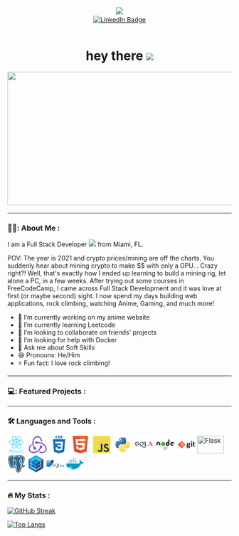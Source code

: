 

<div id="header" align="center">
  <img src="https://media0.giphy.com/media/v1.Y2lkPTc5MGI3NjExMWRyem1kdTk5NDhrYzczd3Brb2FiOHU0MTR6OG93Z2xvcHVtanJoayZlcD12MV9pbnRlcm5hbF9naWZfYnlfaWQmY3Q9Zw/OLPQ6z2hlHmwFc4Hso/giphy.gif" width="100"/>
</div>


<div id="badges" align="center">
 <a target="_blank" href="https://www.linkedin.com/in/brian-rodriguez-martinez-ba1683190/"> <img src="https://img.shields.io/badge/LinkedIn-blue?style=for-the-badge&logo=linkedin&logoColor=white" alt="LinkedIn Badge"/></a>
<!--   <img src="https://img.shields.io/badge/Twitter-blue?style=for-the-badge&logo=twitter&logoColor=white" alt="Twitter Badge"/> -->
</div>

<div align="center">
<img  src="https://komarev.com/ghpvc/?username=yokozuna753&style=flat-square&color=blue" alt=""/>
</div>


<div align="center">
<h1>
  hey there
  <img src="https://media.giphy.com/media/hvRJCLFzcasrR4ia7z/giphy.gif" width="30px"/>
</h1>
</div>


<div align="center">
  <img src="https://media.giphy.com/media/dWesBcTLavkZuG35MI/giphy.gif" width="600" height="300"/>
</div>

---

### 👨‍💻: About Me :

I am a Full Stack Developer <img src="https://media.giphy.com/media/WUlplcMpOCEmTGBtBW/giphy.gif" width="30"> from Miami, FL.

POV: The year is 2021 and crypto prices/mining are off the charts. You suddenly hear about mining crypto to make $$ with only a GPU... Crazy right?! Well, that's exactly how I ended up learning to build a mining rig, let alone a PC, in a few weeks. After trying out some courses in FreeCodeCamp, I came across Full Stack Development and it was love at first (or maybe second) sight. I now spend my days building web applications, rock climbing, watching Anime, Gaming, and much more!	



- 🔭 I’m currently working on my anime website
- 🌱 I’m currently learning Leetcode
- 👯 I’m looking to collaborate on friends' projects
- 🤔 I’m looking for help with Docker
- 💬 Ask me about Soft Skills
- 😄 Pronouns: He/Him
- ⚡ Fun fact: I love rock climbing!

---

### 💻: Featured Projects :

---

### :hammer_and_wrench: Languages and Tools :

<div>
  <img src="https://github.com/devicons/devicon/blob/master/icons/react/react-original-wordmark.svg" title="React" alt="React" width="40" height="40"/>&nbsp;
  <img src="https://github.com/devicons/devicon/blob/master/icons/redux/redux-original.svg" title="Redux" alt="Redux " width="40" height="40"/>&nbsp;
  <img src="https://github.com/devicons/devicon/blob/master/icons/css3/css3-plain-wordmark.svg"  title="CSS3" alt="CSS" width="40" height="40"/>&nbsp;
  <img src="https://github.com/devicons/devicon/blob/master/icons/html5/html5-original.svg" title="HTML5" alt="HTML" width="40" height="40"/>&nbsp;
  <img src="https://github.com/devicons/devicon/blob/master/icons/javascript/javascript-original.svg" title="JavaScript" alt="JavaScript" width="40" height="40"/>&nbsp;
  <img src="https://github.com/devicons/devicon/blob/master/icons/python/python-original.svg" title="Python" alt="Python" width="40" height="40"/>&nbsp;
  <img src="https://github.com/devicons/devicon/blob/master/icons/sqlalchemy/sqlalchemy-original.svg" title="SQLAlchemy"  alt="SQLAlchemy" width="40" height="40"/>&nbsp;
  <img src="https://github.com/devicons/devicon/blob/master/icons/nodejs/nodejs-original-wordmark.svg" title="NodeJS" alt="NodeJS" width="40" height="40"/>&nbsp;
<!--   <img src="https://github.com/devicons/devicon/blob/master/icons/amazonwebservices/amazonwebservices-plain-wordmark.svg" title="AWS" alt="AWS" width="40" height="40"/>&nbsp; -->
  <img src="https://github.com/devicons/devicon/blob/master/icons/git/git-original-wordmark.svg" title="Git" **alt="Git" width="40" height="40"/>
  <img src="https://camo.githubusercontent.com/eb3ec0757a5960cad27d847a41632df5a69d9cb695bf19dc4be1ad7e60334a2a/68747470733a2f2f696d672e736869656c64732e696f2f62616467652f2d466c61736b2d3030303030303f7374796c653d666c61742d737175617265266c6f676f3d666c61736b266c6f676f436f6c6f723d7768697465" title="Flask" **alt="Flask" width="60" height="40"/>
  <img src="https://github.com/devicons/devicon/blob/master/icons/postgresql/postgresql-original.svg" title="PostgreSQL" **alt="postgresql" width="40" height="40"/>
  <img src="https://github.com/devicons/devicon/blob/master/icons/sequelize/sequelize-original.svg" title="Sequelize" **alt="Sequelize" width="40" height="40"/>
  <img src="https://github.com/devicons/devicon/blob/master/icons/sqlite/sqlite-original-wordmark.svg" title="SQLite" **alt="SQLite" width="40" height="40"/>
  <img src="https://github.com/devicons/devicon/blob/master/icons/docker/docker-plain.svg" title="Docker" **alt="Docker" width="40" height="40"/>
</div>

---

### :fire: My Stats :

[![GitHub Streak](https://github-readme-streak-stats.herokuapp.com?user=yokozuna753&theme=dark)](https://git.io/streak-stats)

[![Top Langs](https://github-readme-stats.vercel.app/api/top-langs/?username=yokozuna753&layout=compact&theme=vision-friendly-dark)](https://github.com/anuraghazra/github-readme-stats)

